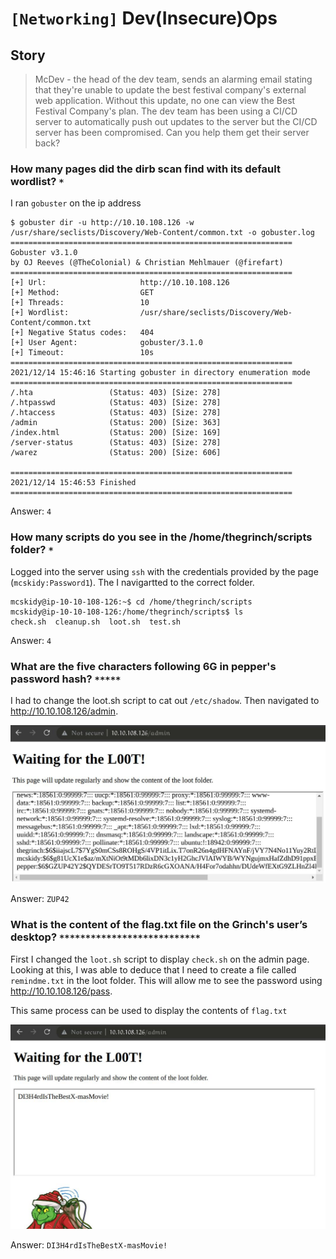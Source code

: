# `[Networking]` Dev(Insecure)Ops

## Story
>McDev - the head of the dev team, sends an alarming email stating that they're unable to update the best festival company's external web application. Without this update, no one can view the Best Festival Company's plan. The dev team has been using a CI/CD server to automatically push out updates to the server but the CI/CD server has been compromised. Can you help them get their server back?

### How many pages did the dirb scan find with its default wordlist? `*`

I ran `gobuster` on the ip address

```
$ gobuster dir -u http://10.10.108.126 -w /usr/share/seclists/Discovery/Web-Content/common.txt -o gobuster.log
===============================================================
Gobuster v3.1.0
by OJ Reeves (@TheColonial) & Christian Mehlmauer (@firefart)
===============================================================
[+] Url:                     http://10.10.108.126
[+] Method:                  GET
[+] Threads:                 10
[+] Wordlist:                /usr/share/seclists/Discovery/Web-Content/common.txt
[+] Negative Status codes:   404
[+] User Agent:              gobuster/3.1.0
[+] Timeout:                 10s
===============================================================
2021/12/14 15:46:16 Starting gobuster in directory enumeration mode
===============================================================
/.hta                 (Status: 403) [Size: 278]
/.htpasswd            (Status: 403) [Size: 278]
/.htaccess            (Status: 403) [Size: 278]
/admin                (Status: 200) [Size: 363]
/index.html           (Status: 200) [Size: 169]
/server-status        (Status: 403) [Size: 278]
/warez                (Status: 200) [Size: 606]
                                               
===============================================================
2021/12/14 15:46:53 Finished
===============================================================

```

Answer: `4`

### How many scripts do you see in the /home/thegrinch/scripts folder? `*`

Logged into the server using `ssh` with the credentials provided by the page (`mcskidy:Password1`). The I navigartted to the correct folder.

```
mcskidy@ip-10-10-108-126:~$ cd /home/thegrinch/scripts
mcskidy@ip-10-10-108-126:/home/thegrinch/scripts$ ls
check.sh  cleanup.sh  loot.sh  test.sh
```

Answer: `4`

### What are the five characters following $6$G in pepper's password hash? `*****`

I had to change the loot.sh script to cat out `/etc/shadow`. Then navigated to http://10.10.108.126/admin.

![img](etcShadowScreenshot.jpg)

Answer: `ZUP42`

### What is the content of the flag.txt file on the Grinch's user’s desktop? `***************************`

First I changed the `loot.sh` script to display `check.sh` on the admin page. Looking at this, I was able to deduce that I need to create a file called `remindme.txt` in the loot folder. This will allow me to see the password using http://10.10.108.126/pass.

This same process can be used to display the contents of `flag.txt`

![img](passScreenshot.jpg)

Answer: `DI3H4rdIsTheBestX-masMovie!`